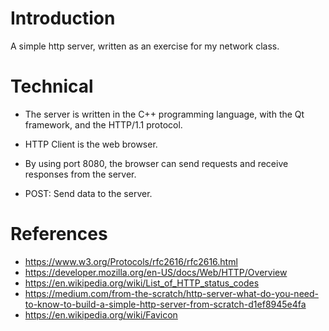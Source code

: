 # Introduction 

A simple http server, written as an exercise for my network class.

# Technical 

- The server is written in the C++ programming language, with the Qt framework, and the HTTP/1.1 protocol.

- HTTP Client is the web browser. 

- By using port 8080, the browser can send requests and receive responses from the server.

- POST: Send data to the server.

# References

- https://www.w3.org/Protocols/rfc2616/rfc2616.html
- https://developer.mozilla.org/en-US/docs/Web/HTTP/Overview
- https://en.wikipedia.org/wiki/List_of_HTTP_status_codes
- https://medium.com/from-the-scratch/http-server-what-do-you-need-to-know-to-build-a-simple-http-server-from-scratch-d1ef8945e4fa
- https://en.wikipedia.org/wiki/Favicon
